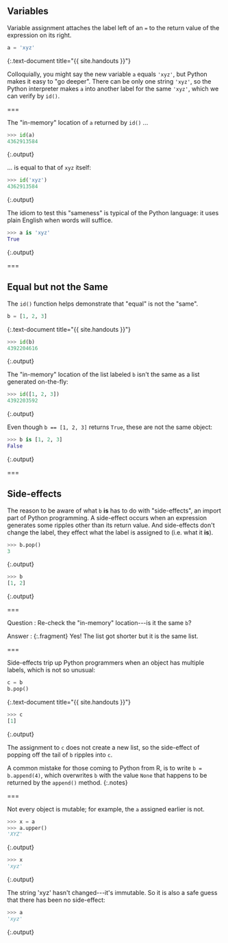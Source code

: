 ---
---

## Variables

Variable assignment attaches the label left of an `=` to the return value of the expression on its right.


~~~python
a = 'xyz'
~~~
{:.text-document title="{{ site.handouts }}"}



Colloquially, you might say the new variable `a` equals `'xyz'`, but Python makes it easy to "go deeper". There can be only one string `'xyz'`, so the Python interpreter makes `a` into another label for the same `'xyz'`, which we can verify by `id()`.

===

The "in-memory" location of `a` returned by `id()` ...


~~~python
>>> id(a)
4362913584
~~~
{:.output}



... is equal to that of `xyz` itself:


~~~python
>>> id('xyz')
4362913584
~~~
{:.output}



The idiom to test this "sameness" is typical of the Python language: it uses plain English when words will suffice.


~~~python
>>> a is 'xyz'
True
~~~
{:.output}



===

## Equal but not the Same

The `id()` function helps demonstrate that "equal" is not the "same".


~~~python
b = [1, 2, 3]
~~~
{:.text-document title="{{ site.handouts }}"}



~~~python
>>> id(b)
4392204616
~~~
{:.output}



The "in-memory" location of the list labeled `b` isn't the same as a list generated on-the-fly:


~~~python
>>> id([1, 2, 3])
4392203592
~~~
{:.output}



Even though `b == [1, 2, 3]` returns `True`, these are not the same object:


~~~python
>>> b is [1, 2, 3]
False
~~~
{:.output}



===

## Side-effects

The reason to be aware of what `b` **is** has to do with "side-effects", an import part of Python programming. A side-effect occurs when an expression generates some ripples other than its return value. And side-effects don't change the label, they effect what the label is assigned to (i.e. what it **is**).


~~~python
>>> b.pop()
3
~~~
{:.output}




~~~python
>>> b
[1, 2]
~~~
{:.output}



===

Question
: Re-check the "in-memory" location---is it the same `b`?

Answer
: {:.fragment} Yes! The list got shorter but it is the same list.

===

Side-effects trip up Python programmers when an object has multiple labels, which is not so unusual:


~~~python
c = b
b.pop()
~~~
{:.text-document title="{{ site.handouts }}"}



~~~python
>>> c
[1]
~~~
{:.output}



The assignment to `c` does not create a new list, so the side-effect of popping off the tail of `b` ripples into `c`.

A common mistake for those coming to Python from R, is to write `b = b.append(4)`, which overwrites `b` with the value `None` that happens to be returned by the `append()` method.
{:.notes}

===

Not every object is mutable; for example, the `a` assigned earlier is not.


~~~python
>>> x = a
>>> a.upper()
'XYZ'
~~~
{:.output}




~~~python
>>> x
'xyz'
~~~
{:.output}



The string 'xyz' hasn't changed---it's immutable. So it is also a safe guess that there has been no side-effect:


~~~python
>>> a
'xyz'
~~~
{:.output}


